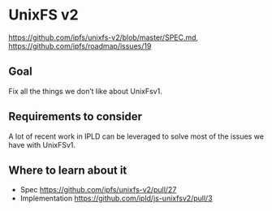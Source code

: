 # UnixFS v2

https://github.com/ipfs/unixfs-v2/blob/master/SPEC.md, https://github.com/ipfs/roadmap/issues/19

## Goal

Fix all the things we don’t like about UnixFsv1.

## Requirements to consider

A lot of recent work in IPLD can be leveraged to solve most of the issues we have with UnixFSv1.

## Where to learn about it

* Spec https://github.com/ipfs/unixfs-v2/pull/27
* Implementation https://github.com/ipld/js-unixfsv2/pull/3
